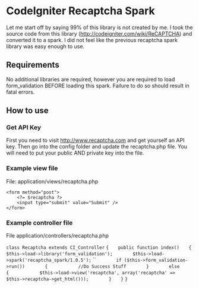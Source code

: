 # CodeIgniter Recaptcha Spark

Let me start off by saying 99% of this library is not created by me. I took the source code 
from this library (http://codeigniter.com/wiki/ReCAPTCHA) and converted it to a spark. I did
not feel like the previous recaptcha spark library was easy enough to use.

## Requirements

No additional libraries are required, however you are required to load form_validation BEFORE
loading this spark. Failure to do so should result in fatal errors.

## How to use

### Get API Key

First you need to visit http://www.recaptcha.com and get yourself an API key. Then go into the
config folder and update the recaptcha.php file. You will need to put your public AND private
key into the file.

### Example view file

File: application/views/recaptcha.php

```<?= validation_errors() ?>
<form method="post">
    <?= $recaptcha ?>
    <input type="submit" value="Submit" />
</form>
```

### Example controller file

File application/controllers/recaptcha.php

`class Recaptcha extends CI_Controller`
`{`
`   public function index()`
`   {`
`       $this->load->library('form_validation');`
`       $this->load->spark('recaptcha_spark/1.0.5');`
``
`       if ($this->form_validation->run())`
`       {`
`           //Do Success Stuff`
`       }`
`       else`
`       {`
`           $this->load->view('recaptcha', array('recaptcha' => $this->recaptcha->get_html()));`
`       }`
`   }`
`}`